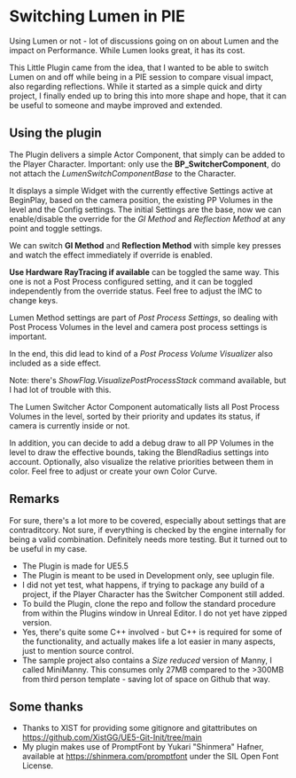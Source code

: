 # Switching Lumen in PIE

Using Lumen or not - lot of discussions going on on about Lumen and the impact on Performance. While Lumen looks great, it has its cost.

This Little Plugin came from the idea, that I wanted to be able to switch Lumen on and off while being in a PIE session to compare visual impact, also regarding reflections. While it started as a simple quick and dirty project, I finally ended up to bring this into more shape and hope, that it can be useful to someone and maybe improved and extended.

## Using the plugin

The Plugin delivers a simple Actor Component, that simply can be added to the Player Character. Important: only use the **BP_SwitcherComponent**, do not attach the *LumenSwitchComponentBase* to the Character.

It displays a simple Widget with the currently effective Settings active at BeginPlay, based on the camera position, the existing PP Volumes in the level and the Config settings.
The initial Settings are the base, now we can enable/disable the override for the *GI Method* and *Reflection Method* at any point and toggle settings.

We can switch **GI Method** and **Reflection Method** with simple key presses and watch the effect immediately if override is enabled.

**Use Hardware RayTracing if available** can be toggled the same way. This one is not a Post Process configured setting, and it can be toggled independently from the override status. Feel free to adjust the IMC to change keys.

Lumen Method settings are part of *Post Process Settings*, so dealing with Post Process Volumes in the level and camera post process settings is important.

In the end, this did lead to kind of a *Post Process Volume Visualizer* also included as a side effect.

Note: there's *ShowFlag.VisualizePostProcessStack* command available, but I had lot of trouble with this.

The Lumen Switcher Actor Component automatically lists all Post Process Volumes in the level, sorted by their priority and updates its status, if camera is currently inside or not.

In addition, you can decide to add a debug draw to all PP Volumes in the level to draw the effective bounds, taking the BlendRadius settings into account.
Optionally, also visualize the relative priorities between them in color. Feel free to adjust or create your own Color Curve.

## Remarks

For sure, there's a lot more to be covered, especially about settings that are contraditcory. Not sure, if everything is checked by the engine internally for being a valid combination. Definitely needs more testing. But it turned out to be useful in my case.

* The Plugin is made for UE5.5
* The Plugin is meant to be used in Development only, see uplugin file. 
* I did not yet test, what happens, if trying to package any build of a project, if the Player Character has the Switcher Component still added.
* To build the Plugin, clone the repo and follow the standard procedure from within the Plugins window in Unreal Editor. I do not yet have zipped version.
* Yes, there's quite some C++ involved - but C++ is required for some of the functionality, and actually makes life a lot easier in many aspects, just to mention source control.
* The sample project also contains a *Size reduced* version of Manny, I called MiniManny. This consumes only 27MB compared to the >300MB from third person template - saving lot of space on Github that way.

## Some thanks 

* Thanks to XIST for providing some gitignore and gitattributes on https://github.com/XistGG/UE5-Git-Init/tree/main
* My plugin makes use of PromptFont by Yukari "Shinmera" Hafner, available at https://shinmera.com/promptfont under the SIL Open Font License.

